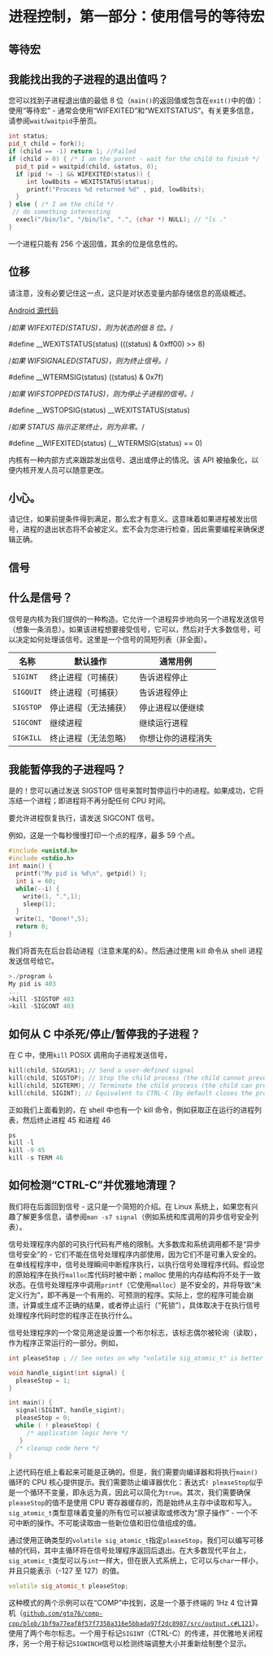 # 进程控制，第一部分：使用信号的等待宏

## 等待宏

## 我能找出我的子进程的退出值吗？

您可以找到子进程退出值的最低 8 位（`main()`的返回值或包含在`exit()`中的值）：使用“等待宏” - 通常会使用“WIFEXITED”和“WEXITSTATUS”。有关更多信息，请参阅`wait`/`waitpid`手册页。

```cpp
int status;
pid_t child = fork();
if (child == -1) return 1; //Failed
if (child > 0) { /* I am the parent - wait for the child to finish */
  pid_t pid = waitpid(child, &status, 0);
  if (pid != -1 && WIFEXITED(status)) {
     int low8bits = WEXITSTATUS(status);
     printf("Process %d returned %d" , pid, low8bits);
  }
} else { /* I am the child */
 // do something interesting
  execl("/bin/ls", "/bin/ls", ".", (char *) NULL); // "ls ."
}
```

一个进程只能有 256 个返回值，其余的位是信息性的。

## 位移

请注意，没有必要记住这一点，这只是对状态变量内部存储信息的高级概述。

[Android 源代码](https://android.googlesource.com/platform/prebuilts/gcc/linuxx86/host/i686-linux-glibc2.7-%0A4.6/+/tools_r20/sysroot/usr/include/bits/waitstatus.h)

/*如果 WIFEXITED(STATUS)，则为状态的低 8 位。*/

#define __WEXITSTATUS(status) (((status) & 0xff00) >> 8)

/*如果 WIFSIGNALED(STATUS)，则为终止信号。*/

#define __WTERMSIG(status) ((status) & 0x7f)

/*如果 WIFSTOPPED(STATUS)，则为停止子进程的信号。*/

#define __WSTOPSIG(status) __WEXITSTATUS(status)

/*如果 STATUS 指示正常终止，则为非零。*/

#define __WIFEXITED(status) (__WTERMSIG(status) == 0)

内核有一种内部方式来跟踪发出信号、退出或停止的情况。该 API 被抽象化，以便内核开发人员可以随意更改。

## 小心。

请记住，如果前提条件得到满足，那么宏才有意义。这意味着如果进程被发出信号，进程的退出状态将不会被定义。宏不会为您进行检查，因此需要编程来确保逻辑正确。

## 信号

## 什么是信号？

信号是内核为我们提供的一种构造。它允许一个进程异步地向另一个进程发送信号（想象一条消息）。如果该进程想要接受信号，它可以，然后对于大多数信号，可以决定如何处理该信号。这里是一个信号的简短列表（非全面）。

| 名称 | 默认操作 | 通常用例 |
| --- | --- | --- |
| `SIGINT` | 终止进程（可捕获） | 告诉进程停止 |
| `SIGQUIT` | 终止进程（可捕获） | 告诉进程停止 |
| `SIGSTOP` | 停止进程（无法捕获） | 停止进程以便继续 |
| `SIGCONT` | 继续进程 | 继续运行进程 |
| `SIGKILL` | 终止进程（无法忽略） | 你想让你的进程消失 |

## 我能暂停我的子进程吗？

是的！您可以通过发送 SIGSTOP 信号来暂时暂停运行中的进程。如果成功，它将冻结一个进程；即进程将不再分配任何 CPU 时间。

要允许进程恢复执行，请发送 SIGCONT 信号。

例如，这是一个每秒慢慢打印一个点的程序，最多 59 个点。

```cpp
#include <unistd.h>
#include <stdio.h>
int main() {
  printf("My pid is %d\n", getpid() );
  int i = 60;
  while(--i) { 
    write(1, ".",1);
    sleep(1);
  }
  write(1, "Done!",5);
  return 0;
}
```

我们将首先在后台启动进程（注意末尾的&）。然后通过使用 kill 命令从 shell 进程发送信号给它。

```cpp
>./program &
My pid is 403
...
>kill -SIGSTOP 403
>kill -SIGCONT 403 
```

## 如何从 C 中杀死/停止/暂停我的子进程？

在 C 中，使用`kill` POSIX 调用向子进程发送信号，

```cpp
kill(child, SIGUSR1); // Send a user-defined signal
kill(child, SIGSTOP); // Stop the child process (the child cannot prevent this)
kill(child, SIGTERM); // Terminate the child process (the child can prevent this)
kill(child, SIGINT); // Equivalent to CTRL-C (by default closes the process)
```

正如我们上面看到的，在 shell 中也有一个 kill 命令，例如获取正在运行的进程列表，然后终止进程 45 和进程 46

```cpp
ps
kill -l 
kill -9 45
kill -s TERM 46 
```

## 如何检测“CTRL-C”并优雅地清理？

我们将在后面回到信号 - 这只是一个简短的介绍。在 Linux 系统上，如果您有兴趣了解更多信息，请参阅`man -s7 signal`（例如系统和库调用的异步信号安全列表）。

信号处理程序内部的可执行代码有严格的限制。大多数库和系统调用都不是“异步信号安全”的 - 它们不能在信号处理程序内部使用，因为它们不是可重入安全的。在单线程程序中，信号处理瞬间中断程序执行，以执行信号处理程序代码。假设您的原始程序在执行`malloc`库代码时被中断；malloc 使用的内存结构将不处于一致状态。在信号处理程序中调用`printf`（它使用`malloc`）是不安全的，并将导致“未定义行为”，即不再是一个有用的、可预测的程序。实际上，您的程序可能会崩溃，计算或生成不正确的结果，或者停止运行（“死锁”），具体取决于在执行信号处理程序代码时您的程序正在执行什么。

信号处理程序的一个常见用途是设置一个布尔标志，该标志偶尔被轮询（读取），作为程序正常运行的一部分。例如，

```cpp
int pleaseStop ; // See notes on why "volatile sig_atomic_t" is better

void handle_sigint(int signal) {
  pleaseStop = 1;
}

int main() {
  signal(SIGINT, handle_sigint);
  pleaseStop = 0;
  while ( ! pleaseStop) { 
     /* application logic here */ 
   }
  /* cleanup code here */
}
```

上述代码在纸上看起来可能是正确的。但是，我们需要向编译器和将执行`main()`循环的 CPU 核心提供提示。我们需要防止编译器优化：表达式`! pleaseStop`似乎是一个循环不变量，即永远为真，因此可以简化为`true`。其次，我们需要确保`pleaseStop`的值不是使用 CPU 寄存器缓存的，而是始终从主存中读取和写入。`sig_atomic_t`类型意味着变量的所有位可以被读取或修改为“原子操作” - 一个不可中断的操作。不可能读取由一些新位值和旧位值组成的值。

通过使用正确类型的`volatile sig_atomic_t`指定`pleaseStop`，我们可以编写可移植的代码，其中主循环将在信号处理程序返回后退出。在大多数现代平台上，`sig_atomic_t`类型可以与`int`一样大，但在嵌入式系统上，它可以与`char`一样小，并且只能表示（-127 至 127）的值。

```cpp
volatile sig_atomic_t pleaseStop;
```

这种模式的两个示例可以在“COMP”中找到，这是一个基于终端的 1Hz 4 位计算机（[`github.com/gto76/comp-cpp/blob/1bf9a77eaf8f57f7358a316e5bbada97f2dc8987/src/output.c#L121`](https://github.com/gto76/comp-cpp/blob/1bf9a77eaf8f57f7358a316e5bbada97f2dc8987/src/output.c#L121)）。使用了两个布尔标志。一个用于标记`SIGINT`（CTRL-C）的传递，并优雅地关闭程序，另一个用于标记`SIGWINCH`信号以检测终端调整大小并重新绘制整个显示。


